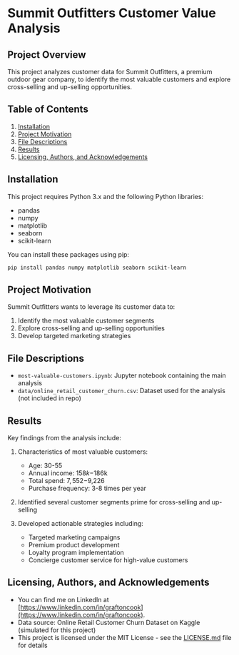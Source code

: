 # Summit Outfitters Customer Value Analysis

## Project Overview

This project analyzes customer data for Summit Outfitters, a premium outdoor gear company, to identify the most valuable customers and explore cross-selling and up-selling opportunities.

## Table of Contents

1. [Installation](#installation)
2. [Project Motivation](#project-motivation)
3. [File Descriptions](#file-descriptions)
4. [Results](#results)
5. [Licensing, Authors, and Acknowledgements](#licensing-authors-and-acknowledgements)

## Installation

This project requires Python 3.x and the following Python libraries:
- pandas
- numpy
- matplotlib
- seaborn
- scikit-learn

You can install these packages using pip:
```bash
pip install pandas numpy matplotlib seaborn scikit-learn
```
## Project Motivation

Summit Outfitters wants to leverage its customer data to:
1. Identify the most valuable customer segments
2. Explore cross-selling and up-selling opportunities
3. Develop targeted marketing strategies

## File Descriptions

- `most-valuable-customers.ipynb`: Jupyter notebook containing the main analysis
- `data/online_retail_customer_churn.csv`: Dataset used for the analysis (not included in repo)

## Results

Key findings from the analysis include:

1. Characteristics of most valuable customers:
   - Age: 30-55
   - Annual income: $158k-$186k
   - Total spend: $7,552-$9,226
   - Purchase frequency: 3-8 times per year

2. Identified several customer segments prime for cross-selling and up-selling

3. Developed actionable strategies including:
   - Targeted marketing campaigns
   - Premium product development
   - Loyalty program implementation
   - Concierge customer service for high-value customers

## Licensing, Authors, and Acknowledgements

* You can find me on LinkedIn at [https://www.linkedin.com/in/graftoncook](https://www.linkedin.com/in/graftoncook).
* Data source: Online Retail Customer Churn Dataset on Kaggle (simulated for this project)
* This project is licensed under the MIT License - see the [LICENSE.md](LICENSE.md) file for details
